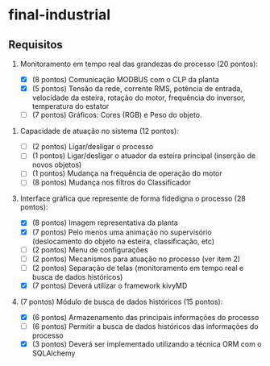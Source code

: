 # final-industrial

## Requisitos

1. Monitoramento em tempo real das grandezas do processo (20
pontos):

   - [X] (8 pontos) Comunicação MODBUS com o CLP da planta
   - [X] (5 pontos) Tensão da rede, corrente RMS, potência de entrada, velocidade
     da esteira, rotação do motor, frequência do inversor, temperatura do estator
   - [ ] (7 pontos) Gráficos: Cores (RGB) e Peso do objeto.
<!--  -->
1. Capacidade de atuação no sistema (12 pontos):

   - [ ] (2 pontos) Ligar/desligar o processo
   - [ ] (1 pontos) Ligar/desligar o atuador da esteira principal (inserção de novos objetos)
   - [ ] (1 pontos) Mudança na frequência de operação do motor
   - [ ] (8 pontos) Mudança nos filtros do Classificador
<!--  -->
3. Interface gráfica que represente de forma fidedigna o processo (28 pontos):

   - [X] (8 pontos) Imagem representativa da planta
   - [X] (7 pontos) Pelo menos uma animação no supervisório (deslocamento do objeto
     na esteira, classificação, etc)
   - [ ] (2 pontos) Menu de configurações
   - [ ] (2 pontos) Mecanismos para atuação no processo (ver item 2)
   - [ ] (2 pontos) Separação de telas (monitoramento em tempo real e busca de dados históricos)
   - [X] (7 pontos) Deverá utilizar o framework kivyMD
<!--  -->
4. (7 pontos) Módulo de busca de dados históricos (15 pontos):

   - [X] (6 pontos) Armazenamento das principais informações do processo
   - [ ] (6 pontos) Permitir a busca de dados históricos das informações do processo
   - [X] (3 pontos) Deverá ser implementado utilizando a técnica ORM com o SQLAlchemy
